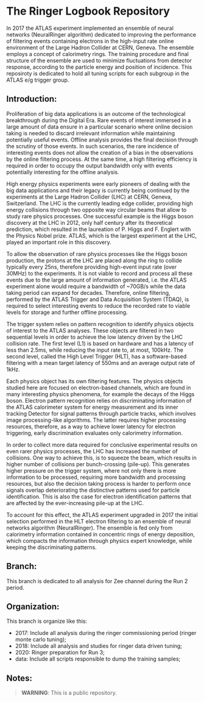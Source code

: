 
# The Ringer Logbook Repository

In 2017 the ATLAS experiment implemented an ensemble of neural networks
(NeuralRinger algorithm) dedicated to improving the performance of filtering
events containing electrons in the high-input rate online environment of the
Large Hadron Collider at CERN, Geneva. The ensemble employs a concept of
calorimetry rings. The training procedure and final structure of the ensemble
are used to minimize fluctuations from detector response, according to the
particle energy and position of incidence. This reposiroty is dedicated to hold
all tuning scripts for each subgroup in the ATLAS e/g trigger group. 


## Introduction:

Proliferation of big data applications is an outcome of the technological
breakthrough during the Digital Era. Rare events of interest immersed in a
large amount of data ensure in a particular scenario where online decision
taking is needed to discard irrelevant information while maintaining
potentially useful events. Offline analysis provides the final decision through
the scrutiny of those events. In such scenarios, the rare incidence of
interesting events does not allow the creation of a bias in the observations by
the online filtering process. At the same time, a high filtering efficiency is
required in order to occupy the output bandwidth only with events potentially
interesting for the offline analysis.

High energy physics experiments were early pioneers of dealing with the big
data applications and their legacy is currently being continued by the
experiments at the Large Hadron Collider (LHC) at CERN, Geneva, Switzerland.
The LHC is the currently leading edge collider, providing high energy
collisions through two opposite way circular beams that allow to study rare
physics processes.  One successful example is the Higgs boson discovery at the
LHC in 2012, only half century after its theoretical prediction, which resulted
in the laureation of P.  Higgs and F. Englert with the Physics Nobel prize.
ATLAS, which is the largest experiment at the LHC, played an important role in
this discovery.

To allow the observation of rare physics processes like the Higgs boson
production, the protons at the LHC are placed along the ring to collide
typically every 25ns, therefore providing high-event input rate (over 30MHz) to
the experiments. It is not viable to record and process all these events due to
the large amount of information generated, i.e. the ATLAS experiment alone
would require a bandwidth of ~70GB/s while the data taking period can expand
for decades. Therefore, online filtering, performed by the ATLAS Trigger and
Data Acquisition System (TDAQ), is required to select interesting events to
reduce the recorded rate to viable levels for storage and further offline
processing.

The trigger system relies on pattern recognition to identify physics objects of
interest to the ATLAS analyses. These objects are filtered in two sequential
levels in order to achieve the low latency driven by the LHC collision rate.
The first level (L1) is based on hardware and has a latency of less than 2.5ms,
while reducing the input rate to, at most, 100kHz.  The second level, called
the High Level Trigger (HLT), has a software-based filtering with a mean target
latency of 550ms and an average output rate of 1kHz.

Each physics object has its own filtering features.  The physics objects
studied here are focused on electron-based channels, which are found in many
interesting physics phenomena, for example the decays of the Higgs boson.
Electron pattern recognition relies on discriminating information of the ATLAS
calorimeter system for energy measurement and its inner tracking Detector for
signal patterns through particle tracks, which involves image processing-like
algorithms. The latter requires higher processing resources, therefore, as a
way to achieve lower latency for electron triggering, early discrimination
evaluates only calorimetry information.

In order to collect more data required for conclusive experimental results on
even rarer physics processes, the LHC has increased the number of collisions.
One way to achieve this, is to squeeze the beam, which results in higher number
of collisions per bunch-crossing (pile-up). This generates higher pressure on
the trigger system, where not only there is more information to be processed,
requiring more bandwidth and processing resources, but also the decision taking
process is harder to perform once signals overlap deteriorating the distinctive
patterns used for particle identification.  This is also the case for electron
identification patterns that are affected by the ever-increasing pile-up at the
LHC.

To account for this effect, the ATLAS experiment upgraded in 2017 the initial
selection performed in the HLT electron filtering to an ensemble of neural
networks algorithm (NeuralRinger). The ensemble is fed only from calorimetry
information contained in concentric rings of energy deposition, which compacts
the information through physics expert knowledge, while keeping the
discriminating patterns.

## Branch:

This branch is dedicated to all analysis for Zee channel during the Run 2 period.


## Organization:

This branch is organize like this:

- 2017: Include all analysis during the ringer commissioning period (ringer monte carlo tuning);
- 2018: Include all analysis and studies for ringer data driven tuning;
- 2020: Ringer preparation for Run 3;
- data: Include all scripts responsible to dump the training samples;


## Notes:

> **WARNING**: This is a public repository.

